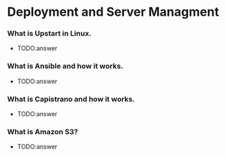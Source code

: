 # Deployment and Server Managment

### What is Upstart in Linux. 
- TODO:answer 

### What is Ansible and how it works.
- TODO:answer 

### What is Capistrano and how it works.
- TODO:answer

### What is Amazon S3?
- TODO:answer 